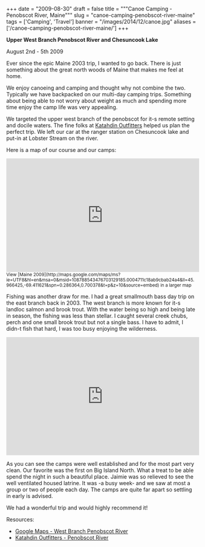 
+++
date = "2009-08-30"
draft = false
title = """Canoe Camping - Penobscot River, Maine"""
slug = "canoe-camping-penobscot-river-maine"
tags = ['Camping', 'Travel']
banner = "/images/2014/12/canoe.jpg"
aliases = ['/canoe-camping-penobscot-river-maine/']
+++

**Upper West Branch Penobscot River and Chesuncook Lake**

August 2nd - 5th 2009

Ever since the epic Maine 2003 trip, I wanted to go back. There is just something about the great north woods of Maine that makes me feel at home.

We enjoy canoeing and camping and thought why not combine the two. Typically we have backpacked on our multi-day camping trips. Something about being able to not worry about weight as much and spending more time enjoy the camp life was very appealing.

We targeted the upper west branch of the penobscot for it-s remote setting and docile waters. The fine folks at [Katahdin Outfitters](http://www.katahdinoutfitters.com) helped us plan the perfect trip. We left our car at the ranger station on Chesuncook lake and put-in at Lobster Stream on the river.

Here is a map of our course and our camps:  
<iframe frameborder="0" height="300" marginheight="0" marginwidth="0" scrolling="no" src="http://maps.google.com/maps/ms?ie=UTF8&hl=en&msa=0&msid=108788543476703129185.0004711c18ab9cbab24a4&ll=45.966425,-69.411621&spn=0.286364,0.700378&t=p&z=10&output=embed" width="510"></iframe>  
<small>View [Maine 2009](http://maps.google.com/maps/ms?ie=UTF8&hl=en&msa=0&msid=108788543476703129185.0004711c18ab9cbab24a4&ll=45.966425,-69.411621&spn=0.286364,0.700378&t=p&z=10&source=embed) in a larger map</small>

Fishing was another draw for me. I had a great smallmouth bass day trip on the east branch back in 2003. The west branch is more known for it-s landloc salmon and brook trout. With the water being so high and being late in season, the fishing was less than stellar. I caught several creek chubs, perch and one small brook trout but not a single bass. I have to admit, I didn-t fish that hard, I was too busy enjoying the wilderness.

<object height="312" width="510"><param name="movie" value="http://www.youtube.com/v/xboSdBhuvLo&hl=en_US&fs=1&rel=0&color1=0x2b405b&color2=0x6b8ab6&hd=1"></param><param name="allowFullScreen" value="true"></param><param name="allowscriptaccess" value="always"></param><embed allowfullscreen="true" allowscriptaccess="always" height="312" src="http://www.youtube.com/v/xboSdBhuvLo&hl=en_US&fs=1&rel=0&color1=0x2b405b&color2=0x6b8ab6&hd=1" type="application/x-shockwave-flash" width="510"></embed></object>

As you can see the camps were well established and for the most part very clean. Our favorite was the first on Big Island North. What a treat to be able spend the night in such a beautiful place. Jaimie was so relieved to see the well ventilated housed latrine. It was -a busy week- and we saw at most a group or two of people each day. The camps are quite far apart so settling in early is advised.

We had a wonderful trip and would highly recommend it!

Resources:
- [Google Maps - West Branch Penobscot River](http://maps.google.com/maps/ms?ie=UTF8&hl=en&msa=0&msid=110070353070567409014.000464c4cf0087ffe18e9&z=10)  
- [Katahdin Outfitters - Penobscot River](http://www.katahdinoutfitters.com/penobscot.htm)





